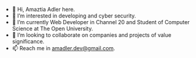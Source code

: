 - 👋 Hi, Amaztia Adler here.
- 👀 I’m interested in developing and cyber security.
- 🌱 I’m currently Web Developer in Channel 20 and Student of Computer Science at The Open University.
- 💞️ I’m looking to collaborate on companies and projects of value significance.
- 📫 Reach me in amadler.dev@gmail.com.
